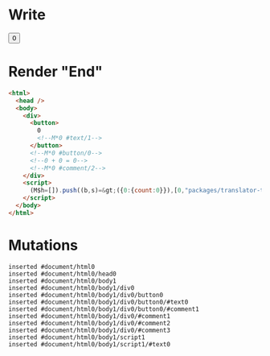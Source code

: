 # Write
  <div><button>0<!M*0 #text/1></button><!M*0 #button/0><!--0 + 0 = 0--><!M*0 #comment/2></div><script>(M$h=[]).push((b,s)=>({0:{count:0}}),[0,"packages/translator-tags/src/__tests__/fixtures/html-comment-counter/template.marko_0_count",])</script>


# Render "End"
```html
<html>
  <head />
  <body>
    <div>
      <button>
        0
        <!--M*0 #text/1-->
      </button>
      <!--M*0 #button/0-->
      <!--0 + 0 = 0-->
      <!--M*0 #comment/2-->
    </div>
    <script>
      (M$h=[]).push((b,s)=&gt;({0:{count:0}}),[0,"packages/translator-tags/src/__tests__/fixtures/html-comment-counter/template.marko_0_count",])
    </script>
  </body>
</html>
```

# Mutations
```
inserted #document/html0
inserted #document/html0/head0
inserted #document/html0/body1
inserted #document/html0/body1/div0
inserted #document/html0/body1/div0/button0
inserted #document/html0/body1/div0/button0/#text0
inserted #document/html0/body1/div0/button0/#comment1
inserted #document/html0/body1/div0/#comment1
inserted #document/html0/body1/div0/#comment2
inserted #document/html0/body1/div0/#comment3
inserted #document/html0/body1/script1
inserted #document/html0/body1/script1/#text0
```